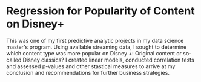 # Regression for Popularity of Content on Disney+ 

This was one of my first predictive analytic projects in my data science master's program. Using available streaming data, I sought to determine which content type was more popular on 
Disney +: Original content or so-called Disney classics? I created linear models, conducted correlation tests and assessed p-values and other stastical measures to arrive at my 
conclusion and recommendations for further business strategies. 
